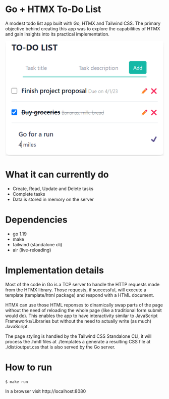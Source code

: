 # Go + HTMX To-Do List
A modest todo list app built with Go, HTMX and Tailwind CSS. The primary objective behind creating this app was to explore the capabilities of HTMX and gain insights into its practical implementation.

![Todo app screenshot](./docs/todo.png)

# What it can currently do

- Create, Read, Update and Delete tasks
- Complete tasks
- Data is stored in memory on the server

# Dependencies
- go 1.19
- make
- tailwind (standalone cli)
- air (live-reloading)

# Implementation details

Most of the code in Go is a TCP server to handle the HTTP requests made from the HTMX library. Those requests, if successful, will execute a template (template/html package) and respond with a HTML document. 

HTMX can use those HTML reponses to dinamically swap parts of the page without the need of reloading the whole page (like a traditional form submit would do). This enables the app to have interactivity similar to JavaScript Frameworks/Libraries but without the need to actually write (as much) JavaScript.

The page styling is handled by the Tailwind CSS Standalone CLI, it will process the .hmtl files at ./templates a generate a resulting CSS file at ./dist/output.css that is also served by the Go server.

# How to run

```$ make run```

In a browser visit  http://localhost:8080 